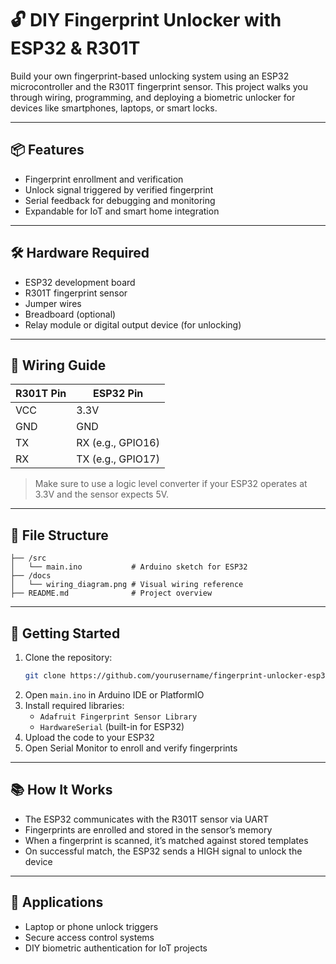 # 🔓 DIY Fingerprint Unlocker with ESP32 & R301T

Build your own fingerprint-based unlocking system using an ESP32 microcontroller and the R301T fingerprint sensor. This project walks you through wiring, programming, and deploying a biometric unlocker for devices like smartphones, laptops, or smart locks.

---

## 📦 Features

- Fingerprint enrollment and verification  
- Unlock signal triggered by verified fingerprint  
- Serial feedback for debugging and monitoring  
- Expandable for IoT and smart home integration  

---

## 🛠️ Hardware Required

- ESP32 development board  
- R301T fingerprint sensor  
- Jumper wires  
- Breadboard (optional)  
- Relay module or digital output device (for unlocking)  

---

## 🔌 Wiring Guide

| R301T Pin | ESP32 Pin |
|-----------|-----------|
| VCC       | 3.3V      |
| GND       | GND       |
| TX        | RX (e.g., GPIO16) |
| RX        | TX (e.g., GPIO17) |

> Make sure to use a logic level converter if your ESP32 operates at 3.3V and the sensor expects 5V.

---

## 📁 File Structure

```
├── /src
│   └── main.ino           # Arduino sketch for ESP32
├── /docs
│   └── wiring_diagram.png # Visual wiring reference
├── README.md              # Project overview
```

---

## 🚀 Getting Started

1. Clone the repository:
   ```bash
   git clone https://github.com/yourusername/fingerprint-unlocker-esp32.git
   ```
2. Open `main.ino` in Arduino IDE or PlatformIO  
3. Install required libraries:
   - `Adafruit Fingerprint Sensor Library`
   - `HardwareSerial` (built-in for ESP32)
4. Upload the code to your ESP32  
5. Open Serial Monitor to enroll and verify fingerprints  

---

## 📚 How It Works

- The ESP32 communicates with the R301T sensor via UART  
- Fingerprints are enrolled and stored in the sensor’s memory  
- When a fingerprint is scanned, it’s matched against stored templates  
- On successful match, the ESP32 sends a HIGH signal to unlock the device  

---

## 🎯 Applications

- Laptop or phone unlock triggers  
- Secure access control systems  
- DIY biometric authentication for IoT projects  





